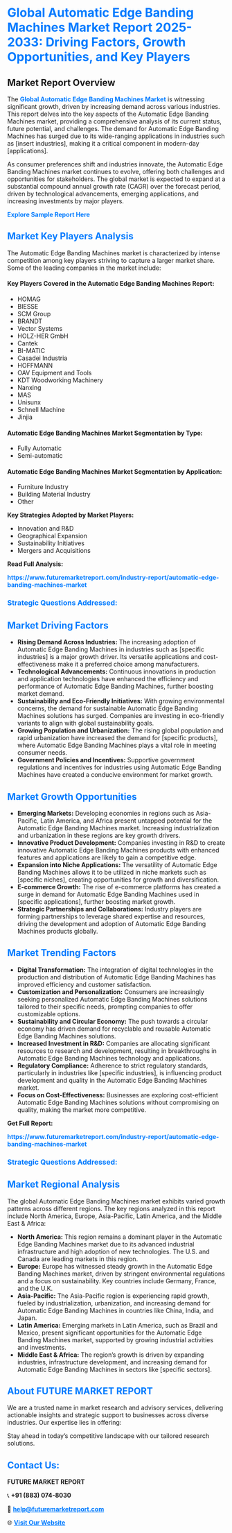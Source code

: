 <h1 style="color: #007BFF;">Global Automatic Edge Banding Machines Market Report 2025-2033: Driving Factors, Growth Opportunities, and Key Players</h1>

<section id="overview">
<h2>Market Report Overview</h2>
<p>The <a href="https://www.futuremarketreport.com/industry-report/automatic-edge-banding-machines-market" style="color: #007BFF; text-decoration: none;"><strong>Global Automatic Edge Banding Machines Market</strong></a> is witnessing significant growth, driven by increasing demand across various industries. This report delves into the key aspects of the Automatic Edge Banding Machines market, providing a comprehensive analysis of its current status, future potential, and challenges. The demand for Automatic Edge Banding Machines has surged due to its wide-ranging applications in industries such as [insert industries], making it a critical component in modern-day [applications].</p>
<p>As consumer preferences shift and industries innovate, the Automatic Edge Banding Machines market continues to evolve, offering both challenges and opportunities for stakeholders. The global market is expected to expand at a substantial compound annual growth rate (CAGR) over the forecast period, driven by technological advancements, emerging applications, and increasing investments by major players.</p>
</section>

<section id="overview">
<p><a href="https://www.futuremarketreport.com/request-sample/reportId=58685" style="color: #007BFF; text-decoration: none;"><strong>Explore Sample Report Here</strong></a></p>
</section>

<section id="key-players">
<h2 style="color: #007BFF;">Market Key Players Analysis</h2>
<p>The Automatic Edge Banding Machines market is characterized by intense competition among key players striving to capture a larger market share. Some of the leading companies in the market include:</p>
<h4>Key Players Covered in the Automatic Edge Banding Machines Report:</h4>
<ul><li>HOMAG</li><li>BIESSE</li><li>SCM Group</li><li>BRANDT</li><li>Vector Systems</li><li>HOLZ-HER GmbH</li><li>Cantek</li><li>BI-MATIC</li><li>Casadei Industria</li><li>HOFFMANN</li><li>OAV Equipment and Tools</li><li>KDT Woodworking Machinery</li><li>Nanxing</li><li>MAS</li><li>Unisunx</li><li>Schnell Machine</li><li>Jinjia</li></ul>
<h4>Automatic Edge Banding Machines Market Segmentation by Type:</h4>
<ul><li>Fully Automatic</li><li>Semi-automatic</li></ul>

<h4>Automatic Edge Banding Machines Market Segmentation by Application:</h4>
<ul><li>Furniture Industry</li><li>Building Material Industry</li><li>Other</li></ul>
<p><strong>Key Strategies Adopted by Market Players:</strong></p>
<ul>
<li>Innovation and R&D</li>
<li>Geographical Expansion</li>
<li>Sustainability Initiatives</li>
<li>Mergers and Acquisitions</li>
</ul>
</section>

<section>
<p><strong>Read Full Analysis: </strong></p><a href="https://www.futuremarketreport.com/industry-report/automatic-edge-banding-machines-market" style="color: #007BFF; text-decoration: none;"><strong>https://www.futuremarketreport.com/industry-report/automatic-edge-banding-machines-market</strong></a>
<h3 style="color: #007BFF;">Strategic Questions Addressed:</h3>
</section>

<section id="driving-factors">
<h2 style="color: #007BFF;">Market Driving Factors</h2>
<ul>
<li><strong>Rising Demand Across Industries:</strong> The increasing adoption of Automatic Edge Banding Machines in industries such as [specific industries] is a major growth driver. Its versatile applications and cost-effectiveness make it a preferred choice among manufacturers.</li>
<li><strong>Technological Advancements:</strong> Continuous innovations in production and application technologies have enhanced the efficiency and performance of Automatic Edge Banding Machines, further boosting market demand.</li>
<li><strong>Sustainability and Eco-Friendly Initiatives:</strong> With growing environmental concerns, the demand for sustainable Automatic Edge Banding Machines solutions has surged. Companies are investing in eco-friendly variants to align with global sustainability goals.</li>
<li><strong>Growing Population and Urbanization:</strong> The rising global population and rapid urbanization have increased the demand for [specific products], where Automatic Edge Banding Machines plays a vital role in meeting consumer needs.</li>
<li><strong>Government Policies and Incentives:</strong> Supportive government regulations and incentives for industries using Automatic Edge Banding Machines have created a conducive environment for market growth.</li>
</ul>
</section>

<section id="growth-opportunities">
<h2 style="color: #007BFF;">Market Growth Opportunities</h2>
<ul>
<li><strong>Emerging Markets:</strong> Developing economies in regions such as Asia-Pacific, Latin America, and Africa present untapped potential for the Automatic Edge Banding Machines market. Increasing industrialization and urbanization in these regions are key growth drivers.</li>
<li><strong>Innovative Product Development:</strong> Companies investing in R&D to create innovative Automatic Edge Banding Machines products with enhanced features and applications are likely to gain a competitive edge.</li>
<li><strong>Expansion into Niche Applications:</strong> The versatility of Automatic Edge Banding Machines allows it to be utilized in niche markets such as [specific niches], creating opportunities for growth and diversification.</li>
<li><strong>E-commerce Growth:</strong> The rise of e-commerce platforms has created a surge in demand for Automatic Edge Banding Machines used in [specific applications], further boosting market growth.</li>
<li><strong>Strategic Partnerships and Collaborations:</strong> Industry players are forming partnerships to leverage shared expertise and resources, driving the development and adoption of Automatic Edge Banding Machines products globally.</li>
</ul>
</section>

<section id="trending-factors">
<h2 style="color: #007BFF;">Market Trending Factors</h2>
<ul>
<li><strong>Digital Transformation:</strong> The integration of digital technologies in the production and distribution of Automatic Edge Banding Machines has improved efficiency and customer satisfaction.</li>
<li><strong>Customization and Personalization:</strong> Consumers are increasingly seeking personalized Automatic Edge Banding Machines solutions tailored to their specific needs, prompting companies to offer customizable options.</li>
<li><strong>Sustainability and Circular Economy:</strong> The push towards a circular economy has driven demand for recyclable and reusable Automatic Edge Banding Machines solutions.</li>
<li><strong>Increased Investment in R&D:</strong> Companies are allocating significant resources to research and development, resulting in breakthroughs in Automatic Edge Banding Machines technology and applications.</li>
<li><strong>Regulatory Compliance:</strong> Adherence to strict regulatory standards, particularly in industries like [specific industries], is influencing product development and quality in the Automatic Edge Banding Machines market.</li>
<li><strong>Focus on Cost-Effectiveness:</strong> Businesses are exploring cost-efficient Automatic Edge Banding Machines solutions without compromising on quality, making the market more competitive.</li>
</ul>
</section>

<section>
<p><strong>Get Full Report: </strong></p><a href="https://www.futuremarketreport.com/industry-report/automatic-edge-banding-machines-market" style="color: #007BFF; text-decoration: none;"><strong>https://www.futuremarketreport.com/industry-report/automatic-edge-banding-machines-market</strong></a>
<h3 style="color: #007BFF;">Strategic Questions Addressed:</h3>
</section>


<section id="regional-analysis">
<h2 style="color: #007BFF;">Market Regional Analysis</h2>
<p>The global Automatic Edge Banding Machines market exhibits varied growth patterns across different regions. The key regions analyzed in this report include North America, Europe, Asia-Pacific, Latin America, and the Middle East & Africa:</p>
<ul>
<li><strong>North America:</strong> This region remains a dominant player in the Automatic Edge Banding Machines market due to its advanced industrial infrastructure and high adoption of new technologies. The U.S. and Canada are leading markets in this region.</li>
<li><strong>Europe:</strong> Europe has witnessed steady growth in the Automatic Edge Banding Machines market, driven by stringent environmental regulations and a focus on sustainability. Key countries include Germany, France, and the U.K.</li>
<li><strong>Asia-Pacific:</strong> The Asia-Pacific region is experiencing rapid growth, fueled by industrialization, urbanization, and increasing demand for Automatic Edge Banding Machines in countries like China, India, and Japan.</li>
<li><strong>Latin America:</strong> Emerging markets in Latin America, such as Brazil and Mexico, present significant opportunities for the Automatic Edge Banding Machines market, supported by growing industrial activities and investments.</li>
<li><strong>Middle East & Africa:</strong> The region’s growth is driven by expanding industries, infrastructure development, and increasing demand for Automatic Edge Banding Machines in sectors like [specific sectors].</li>
</ul>
</section>

<footer>
<h2 style="color: #007BFF;">About FUTURE MARKET REPORT</h2>
<p>We are a trusted name in market research and advisory services, delivering actionable insights and strategic support to businesses across diverse industries. Our expertise lies in offering:</p>

<p>Stay ahead in today’s competitive landscape with our tailored research solutions.</p>

<h2 style="color: #007BFF;">Contact Us:</h2>
<p><strong>FUTURE MARKET REPORT</strong></p>
<p>📞 <strong>+91 (883) 074-8030</strong></p>
<p>📧 <strong><a href="mailto:help@futuremarketreport.com" style="color: #007BFF;">help@futuremarketreport.com</a></strong></p>
<p>🌐 <strong><a href="https://www.futuremarketreport.com/" style="color: #007BFF;">Visit Our Website</a></strong></p>
</footer>